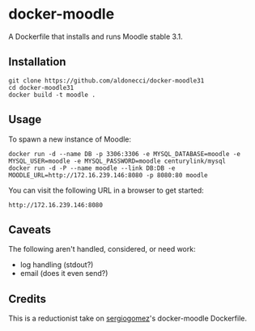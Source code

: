 docker-moodle
=============

A Dockerfile that installs and runs Moodle stable 3.1.

## Installation

```
git clone https://github.com/aldonecci/docker-moodle31
cd docker-moodle31
docker build -t moodle .
```

## Usage

To spawn a new instance of Moodle:

```
docker run -d --name DB -p 3306:3306 -e MYSQL_DATABASE=moodle -e MYSQL_USER=moodle -e MYSQL_PASSWORD=moodle centurylink/mysql
docker run -d -P --name moodle --link DB:DB -e MOODLE_URL=http://172.16.239.146:8080 -p 8080:80 moodle
```

You can visit the following URL in a browser to get started:

```
http://172.16.239.146:8080 
```

## Caveats
The following aren't handled, considered, or need work: 
* log handling (stdout?)
* email (does it even send?)

## Credits

This is a reductionist take on [sergiogomez](https://github.com/sergiogomez/)'s docker-moodle Dockerfile.

